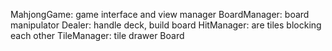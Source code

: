 MahjongGame: game interface and view manager 
 BoardManager:        board manipulator
   Dealer:            handle deck, build board
   HitManager:        are tiles blocking each other
   TileManager:       tile drawer
     Board
